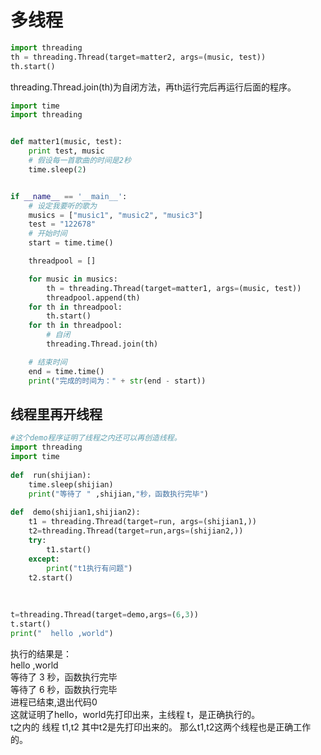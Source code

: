 # 多线程
```python
import threading
th = threading.Thread(target=matter2, args=(music, test))
th.start()
```
threading.Thread.join(th)为自闭方法，再th运行完后再运行后面的程序。

```python
import time
import threading


def matter1(music, test):
    print test, music
    # 假设每一首歌曲的时间是2秒
    time.sleep(2)


if __name__ == '__main__':
    # 设定我要听的歌为
    musics = ["music1", "music2", "music3"]
    test = "122678"
    # 开始时间
    start = time.time()

    threadpool = []

    for music in musics:
        th = threading.Thread(target=matter1, args=(music, test))
        threadpool.append(th)
    for th in threadpool:
        th.start()
    for th in threadpool:
        # 自闭
        threading.Thread.join(th)

    # 结束时间
    end = time.time()
    print("完成的时间为：" + str(end - start))
```
## 线程里再开线程
```python
#这个demo程序证明了线程之内还可以再创造线程。
import threading
import time
 
def  run(shijian):
    time.sleep(shijian)
    print("等待了 " ,shijian,"秒，函数执行完毕")
 
def  demo(shijian1,shijian2):
    t1 = threading.Thread(target=run, args=(shijian1,))
    t2=threading.Thread(target=run,args=(shijian2,))
    try:
        t1.start()
    except:
        print("t1执行有问题")
    t2.start()
 
 
 
t=threading.Thread(target=demo,args=(6,3))
t.start()
print("  hello ,world")
```
执行的结果是：\
 hello ,world\
等待了  3 秒，函数执行完毕\
等待了  6 秒，函数执行完毕\
进程已结束,退出代码0\
这就证明了hello，world先打印出来，主线程 t，是正确执行的。\
t之内的  线程  t1,t2     其中t2是先打印出来的。  那么t1,t2这两个线程也是正确工作的。